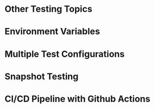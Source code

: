 # Other Testing Topics

# Environment Variables

# Multiple Test Configurations

# Snapshot Testing

# CI/CD Pipeline with Github Actions
